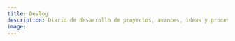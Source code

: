 ```yaml
---
title: Devlog
description: Diario de desarrollo de proyectos, avances, ideas y procesos creativos.
image:
---
```


